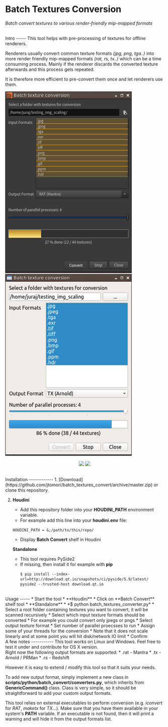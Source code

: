 Batch Textures Conversion
=========================
*Batch convert textures to various render-friendly mip-mapped formats*

<br>
Intro
-----
This tool helps with pre-processing of textures for offline renderers. 

Renderers usually convert common texture formats *(jpg, png, tga..)* into more render friendly mip-mapped formats *(rat, rs, tx..)* which can be a time consuming process. Mainly if the renderer discards the converted texture afterwards and this process gets repeated.

It is therefore more efficient to pre-convert them once and let renderers use them.

![Houdini screenshot](./img/screen_hou.png "Houdini screenshot") 
![Standalone screenshot](./img/screen_standalone.png "Standalone screenshot")

<p align="center">
  <img src="./img/screen_houdini.png" width="350"/>
  <img src="./img/screen_houdini.png" width="350"/>
</p>

<br>
Installation
------------
1. [Download](https://github.com/jtomori/batch_textures_convert/archive/master.zip) or clone this repository.

2.  **Houdini**
    * Add this repository folder into your **HOUDINI_PATH** environment variable.
    * For example add this line into your **houdini.env** file:
    ```
    HOUDINI_PATH = &;/path/to/this/repo/
    ```
    * Display **Batch Convert** shelf in Houdini

    **Standalone**
    * This tool requires PySide2
    * If missing, then install it for example with **pip**
        ```
        $ pip install --index-url=http://download.qt.io/snapshots/ci/pyside/5.9/latest/ pyside2 --trusted-host download.qt.io
        ````

<br>
Usage
-----
* Start the tool
    * **Houdini**
        * Click on **Batch Convert** shelf tool
    *  **Standalone**
        * *$ python batch_textures_converter.py*
* Select a root folder containing textures you want to convert, it will be scanned recursively
* Select which input texture formats should be converted
    * For example you could convert only jpegs or pngs
* Select output texture format
* Set number of parallel proecsses to run
    * Assign some of your threads for the conversion
    * Note that it does not scale linearly and at some point you will hit disk/network IO limit
* Confirm

<br>
A few notes
-----------
This tool works on Linux and Windows. Feel free to test it under and contribute for OS X version. <br>
Right now the following output formats are supported:
* .rat - Mantra
* .tx - Arnold / PRMan
* .rs - Redshift

However it is easy to extend / modify this tool so that it suits your needs. <br>

To add new output format, simply implement a new class in **scripts/python/batch_convert/converters.py**, which inherits from **GenericCommand()** class. Class is very simple, so it should be straightforward to add your custom output formats. <br>

This tool relies on external executables to perform conversion (e.g. *iconvert* for *RAT*, *maketx* for *TX*...). Make sure that you have them available in your system's **PATH** variable. If an executable is not found, then it will print a warning and will hide it from the output formats list.